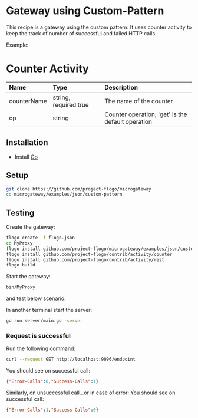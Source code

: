 # Gateway using Custom-Pattern
This recipe is a gateway using the custom pattern. It uses counter activity to keep the track of number of successful
and failed HTTP calls.

Example:
# Counter Activity
| Name        |  Type                 | Description                                       |
|:------------|:----------------------|:--------------------------------------------------|
| counterName | string, required:true | The name of the counter                           |
| op          | string                | Counter operation, 'get' is the default operation |

## Installation
* Install [Go](https://golang.org/)

## Setup
```bash
git clone https://github.com/project-flogo/microgateway
cd microgateway/examples/json/custom-pattern
```

## Testing
Create the gateway:
```bash
flogo create -f flogo.json
cd MyProxy
flogo install github.com/project-flogo/microgateway/examples/json/custom-pattern
flogo install github.com/project-flogo/contrib/activity/counter
flogo install github.com/project-flogo/contrib/activity/rest
flogo build
```

Start the gateway:
```bash
bin/MyProxy
```
and test below scenario.

In another terminal start the server:
```bash
go run server/main.go -server
```

### Request is successful
Run the following command:
```bash
curl --request GET http://localhost:9096/endpoint
```

You should see on successful call:
```json
{"Error-Calls":0,"Success-Calls":1}
```

Similarly, on unsuccessful call...or in case of error:
You should see on successful call:
```json
{"Error-Calls":1,"Success-Calls":0}
```
